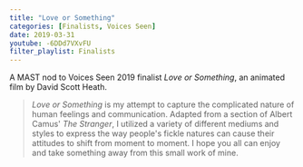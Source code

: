```yaml
---
title: "Love or Something"
categories: [Finalists, Voices Seen]
date: 2019-03-31
youtube: -6DDd7VXvFU
filter_playlist: Finalists
---
```


A MAST nod to Voices Seen 2019 finalist _Love or Something_, an animated film by David Scott Heath.

> _Love or Something_ is my attempt to capture the complicated nature of human feelings and communication. Adapted from a section of Albert Camus' _The Stranger_, I utilized a variety of different mediums and styles to express the way people's fickle natures can cause their attitudes to shift from moment to moment. I hope you all can enjoy and take something away from this small work of mine.
